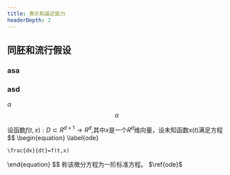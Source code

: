 ```yaml
---
title: 表示和逼近能力
headerDepth: 2
---
```


## 同胚和流行假设

### asa

### asd

$\alpha$
$$
\alpha
$$

设函数$f(t,x):D\subset R^{d+1} \rightarrow R^d$,其中$x$是一个$R^d$维向量，设未知函数$x(t)$满足方程
$$
\begin{equation}
	\label{ode}

	\frac{dx}{dt}=f(t,x)
\end{equation}
$$
称该微分方程为一阶标准方程。
$\ref{ode}$